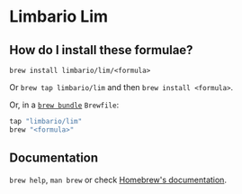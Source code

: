 # Limbario Lim

## How do I install these formulae?

`brew install limbario/lim/<formula>`

Or `brew tap limbario/lim` and then `brew install <formula>`.

Or, in a [`brew bundle`](https://github.com/Homebrew/homebrew-bundle) `Brewfile`:

```ruby
tap "limbario/lim"
brew "<formula>"
```

## Documentation

`brew help`, `man brew` or check [Homebrew's documentation](https://docs.brew.sh).
